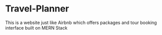# Travel-Planner
This is a website just like Airbnb which offers packages and tour booking interface built on MERN Stack
